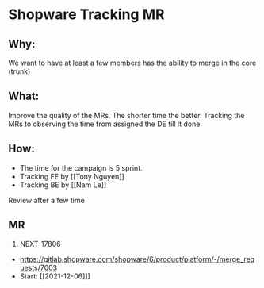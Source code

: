 

# Shopware Tracking MR

## Why:
We want to have at least a few members has the ability to merge in the core (trunk)

## What:
Improve the quality of the MRs. The shorter time the better. Tracking the MRs to observing the time from assigned the DE till it done. 

## How: 
- The time for the campaign is 5 sprint. 
- Tracking FE by [[Tony Nguyen]]
- Tracking BE by [[Nam Le]]

Review after a few time

## MR

1) NEXT-17806
- https://gitlab.shopware.com/shopware/6/product/platform/-/merge_requests/7003
- Start: [[2021-12-06]]]



